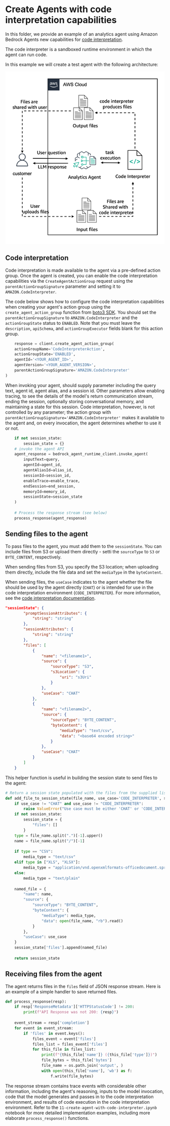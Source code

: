 # Create Agents with code interpretation capabilities

In this folder, we provide an example of an analytics agent using Amazon Bedrock Agents new capabilities for [code interpretation](https://docs.aws.amazon.com/bedrock/latest/userguide/agents-code-interpretation.html).

The code interpreter is a sandboxed runtime environment in which the agent can run code. 

In this example we will create a test agent with the following architecture:

![Agent architecture](images/architecture.png)

## Code interpretation

Code interpretation is made available to the agent via a pre-defined action group. Once the agent is created, you can enable the code interpretation capabilities via the `CreateAgentActionGroup` request using the `parentActionGroupSignature` parameter and setting it to `AMAZON.CodeInterpreter`.

The code below shows how to configure the code interpretation capabilities when creating your agent's action group using the `create_agent_action_group` function from [boto3 SDK](https://boto3.amazonaws.com/v1/documentation/api/latest/reference/services/bedrock-agent/client/create_agent_action_group.html). You should set the  `parentActionGroupSignature` to `AMAZON.CodeInterpreter` and the `actionGroupState` status to `ENABLED`. Note that you must leave the `description`, `apiSchema`, and `actionGroupExecutor` fields blank for this action group.

```python
    response = client.create_agent_action_group(
    actionGroupName='CodeInterpreterAction',
    actionGroupState='ENABLED',
    agentId='<YOUR_AGENT_ID>',
    agentVersion='<YOUR_AGENT_VERSION>',
    parentActionGroupSignature='AMAZON.CodeInterpreter'
)
```

When invoking your agent, should supply parameter including the query text, agent id, agent alias, and a session id. Other parameters allow enabling tracing, to see the details of the model's return communication stream, ending the session, optionally storing conversational memory, and maintaining a state for this session. Code interpretation, however, is not controlled by any parameter; the action group with `parentActionGroupSignature='AMAZON.CodeInterpreter'` makes it available to the agent and, on every invocation, the agent determines whether to use it or not.

```python
    if not session_state:
        session_state = {}
    # invoke the agent API
    agent_response = bedrock_agent_runtime_client.invoke_agent(
        inputText=query,
        agentId=agent_id,
        agentAliasId=alias_id,
        sessionId=session_id,
        enableTrace=enable_trace, 
        endSession=end_session,
        memoryId=memory_id,
        sessionState=session_state
    )    
    
    # Process the response stream (see below)
    process_response(agent_response)
```

## Sending files to the agent

To pass files to the agent, you must add them to the `sessionState`. You can include files from S3 or upload them directly - setti the `sourceType` to `S3` or `BYTE_CONTENT`, respectively. 

When sending files from S3, you specify the S3 location; when uploading them directly, include the file data and set the `mediaType` in the `byteContent`.

When sending files, the `useCase` indicates to the agent whether the file should be used by the agent directly (`CHAT`) or is intended for use in the code interpretation environment (`CODE_INTERPRETER`). For more information, see the [code interpretation documentation](https://docs.aws.amazon.com/bedrock/latest/userguide/agents-test-code-interpretation.html).

```json
"sessionState": {
        "promptSessionAttributes": {
            "string": "string"
        },
        "sessionAttributes": {
            "string": "string"
        },
        "files": [ 
            {
                "name": "<filename1>", 
                "source": { 
                    "sourceType": "S3", 
                    "s3Location": {
                        "uri": "s3Uri" 
                    }
                },
                "useCase": "CHAT" 
            },
            {
                "name": "<filename2>",
                "source": { 
                    "sourceType": "BYTE_CONTENT", 
                    "byteContent": {
                        "mediaType": "text/csv", 
                        "data": "<base64 encoded string>"
                    }
                },
                "useCase": "CHAT"
            }
        ]
    }         
```

This helper function is useful in building the session state to send files to the agent:

```python
# Return a session state populated with the files from the supplied list of filenames
def add_file_to_session_state(file_name, use_case='CODE_INTERPRETER', session_state=None):
    if use_case != "CHAT" and use_case != "CODE_INTERPRETER":
        raise ValueError("Use case must be either 'CHAT' or 'CODE_INTERPRETER'")
    if not session_state:
        session_state = {
            "files": []
        }
    type = file_name.split(".")[-1].upper()
    name = file_name.split("/")[-1]

    if type == "CSV":
        media_type = "text/csv" 
    elif type in ["XLS", "XLSX"]:
        media_type = "application/vnd.openxmlformats-officedocument.spreadsheetml.sheet"
    else:
        media_type = "text/plain"

    named_file = {
        "name": name,
        "source": {
            "sourceType": "BYTE_CONTENT", 
            "byteContent": {
                "mediaType": media_type,
                "data": open(file_name, "rb").read()
            }
        },
        "useCase": use_case
    }
    session_state['files'].append(named_file)

    return session_state
```

## Receiving files from the agent

The agent returns files in the `files` field of JSON response stream. Here is an example of a simple handler to save returned files. 

```python
def process_response(resp):
    if resp['ResponseMetadata']['HTTPStatusCode'] != 200:
        print(f"API Response was not 200: {resp}")

    event_stream = resp['completion']
    for event in event_stream:
        if 'files' in event.keys():
            files_event = event['files']
            files_list = files_event['files']
            for this_file in files_list:
                print(f"{this_file['name']} ({this_file['type']})")
                file_bytes = this_file['bytes']
                file_name = os.path.join('output', )
                with open(this_file['name'], 'wb') as f:
                    f.write(file_bytes)
```

The response stream contains trace events with considerable other information, including the agent's reasoning, inputs to the model invocation, code that the model generates and passes in to the code interpretation environment, and results of code execution in the code interpretation environment.  Refer to the `11-create-agent-with-code-interpreter.ipynb` notebook for more detailed implementation examples, including more elaborate `process_response()` functions.